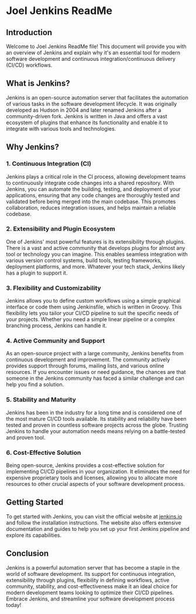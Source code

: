 # Joel Jenkins ReadMe

## Introduction

Welcome to Joel Jenkins ReadMe file! This document will provide you with an overview of Jenkins and explain why it's an essential tool for modern software development and continuous integration/continuous delivery (CI/CD) workflows.

## What is Jenkins?

Jenkins is an open-source automation server that facilitates the automation of various tasks in the software development lifecycle. It was originally developed as Hudson in 2004 and later renamed Jenkins after a community-driven fork. Jenkins is written in Java and offers a vast ecosystem of plugins that enhance its functionality and enable it to integrate with various tools and technologies.

## Why Jenkins?

### 1. Continuous Integration (CI)

Jenkins plays a critical role in the CI process, allowing development teams to continuously integrate code changes into a shared repository. With Jenkins, you can automate the building, testing, and deployment of your applications, ensuring that any code changes are thoroughly tested and validated before being merged into the main codebase. This promotes collaboration, reduces integration issues, and helps maintain a reliable codebase.

### 2. Extensibility and Plugin Ecosystem

One of Jenkins' most powerful features is its extensibility through plugins. There is a vast and active community that develops plugins for almost any tool or technology you can imagine. This enables seamless integration with various version control systems, build tools, testing frameworks, deployment platforms, and more. Whatever your tech stack, Jenkins likely has a plugin to support it.

### 3. Flexibility and Customizability

Jenkins allows you to define custom workflows using a simple graphical interface or code them using Jenkinsfile, which is written in Groovy. This flexibility lets you tailor your CI/CD pipeline to suit the specific needs of your projects. Whether you need a simple linear pipeline or a complex branching process, Jenkins can handle it.

### 4. Active Community and Support

As an open-source project with a large community, Jenkins benefits from continuous development and improvement. The community actively provides support through forums, mailing lists, and various online resources. If you encounter issues or need guidance, the chances are that someone in the Jenkins community has faced a similar challenge and can help you find a solution.

### 5. Stability and Maturity

Jenkins has been in the industry for a long time and is considered one of the most mature CI/CD tools available. Its stability and reliability have been tested and proven in countless software projects across the globe. Trusting Jenkins to handle your automation needs means relying on a battle-tested and proven tool.

### 6. Cost-Effective Solution

Being open-source, Jenkins provides a cost-effective solution for implementing CI/CD pipelines in your organization. It eliminates the need for expensive proprietary tools and licenses, allowing you to allocate more resources to other crucial aspects of your software development process.

## Getting Started

To get started with Jenkins, you can visit the official website at [jenkins.io](https://www.jenkins.io/) and follow the installation instructions. The website also offers extensive documentation and guides to help you set up your first Jenkins pipeline and explore its capabilities.

## Conclusion

Jenkins is a powerful automation server that has become a staple in the world of software development. Its support for continuous integration, extensibility through plugins, flexibility in defining workflows, active community, stability, and cost-effectiveness make it an ideal choice for modern development teams looking to optimize their CI/CD pipelines. Embrace Jenkins, and streamline your software development process today!
